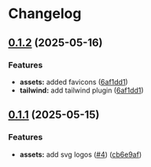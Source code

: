 # Changelog

## [0.1.2](https://github.com/Prodeko/design-system/compare/visual-assets-v0.1.1...visual-assets-v0.1.2) (2025-05-16)


### Features

* **assets:** added favicons ([6af1dd1](https://github.com/Prodeko/design-system/commit/6af1dd14b0c090c1d75517bff635d1c7da048699))
* **tailwind:** add tailwind plugin ([6af1dd1](https://github.com/Prodeko/design-system/commit/6af1dd14b0c090c1d75517bff635d1c7da048699))

## [0.1.1](https://github.com/prodeko/design-system/compare/visual-assets-v0.1.0...visual-assets-v0.1.1) (2025-05-15)


### Features

* **assets:** add svg logos ([#4](https://github.com/prodeko/design-system/issues/4)) ([cb6e9af](https://github.com/prodeko/design-system/commit/cb6e9af0186304a7cdc834acbc83b7173fa68858))
